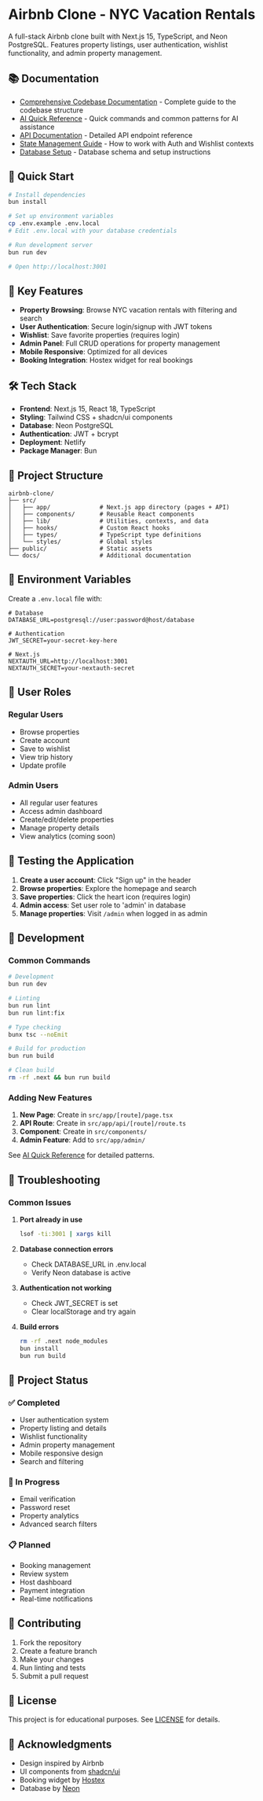 # Airbnb Clone - NYC Vacation Rentals

A full-stack Airbnb clone built with Next.js 15, TypeScript, and Neon PostgreSQL. Features property listings, user authentication, wishlist functionality, and admin property management.

## 📚 Documentation

- [Comprehensive Codebase Documentation](./CODEBASE_DOCUMENTATION.md) - Complete guide to the codebase structure
- [AI Quick Reference](./AI_QUICK_REFERENCE.md) - Quick commands and common patterns for AI assistance
- [API Documentation](./API_DOCUMENTATION.md) - Detailed API endpoint reference
- [State Management Guide](./STATE_MANAGEMENT_GUIDE.md) - How to work with Auth and Wishlist contexts
- [Database Setup](./DATABASE_SETUP.md) - Database schema and setup instructions

## 🚀 Quick Start

```bash
# Install dependencies
bun install

# Set up environment variables
cp .env.example .env.local
# Edit .env.local with your database credentials

# Run development server
bun run dev

# Open http://localhost:3001
```

## 🎯 Key Features

- **Property Browsing**: Browse NYC vacation rentals with filtering and search
- **User Authentication**: Secure login/signup with JWT tokens
- **Wishlist**: Save favorite properties (requires login)
- **Admin Panel**: Full CRUD operations for property management
- **Mobile Responsive**: Optimized for all devices
- **Booking Integration**: Hostex widget for real bookings

## 🛠 Tech Stack

- **Frontend**: Next.js 15, React 18, TypeScript
- **Styling**: Tailwind CSS + shadcn/ui components
- **Database**: Neon PostgreSQL
- **Authentication**: JWT + bcrypt
- **Deployment**: Netlify
- **Package Manager**: Bun

## 📁 Project Structure

```
airbnb-clone/
├── src/
│   ├── app/              # Next.js app directory (pages + API)
│   ├── components/       # Reusable React components
│   ├── lib/              # Utilities, contexts, and data
│   ├── hooks/            # Custom React hooks
│   ├── types/            # TypeScript type definitions
│   └── styles/           # Global styles
├── public/               # Static assets
└── docs/                 # Additional documentation
```

## 🔑 Environment Variables

Create a `.env.local` file with:

```env
# Database
DATABASE_URL=postgresql://user:password@host/database

# Authentication
JWT_SECRET=your-secret-key-here

# Next.js
NEXTAUTH_URL=http://localhost:3001
NEXTAUTH_SECRET=your-nextauth-secret
```

## 👤 User Roles

### Regular Users
- Browse properties
- Create account
- Save to wishlist
- View trip history
- Update profile

### Admin Users
- All regular user features
- Access admin dashboard
- Create/edit/delete properties
- Manage property details
- View analytics (coming soon)

## 🧪 Testing the Application

1. **Create a user account**: Click "Sign up" in the header
2. **Browse properties**: Explore the homepage and search
3. **Save properties**: Click the heart icon (requires login)
4. **Admin access**: Set user role to 'admin' in database
5. **Manage properties**: Visit `/admin` when logged in as admin

## 🚧 Development

### Common Commands

```bash
# Development
bun run dev

# Linting
bun run lint
bun run lint:fix

# Type checking
bunx tsc --noEmit

# Build for production
bun run build

# Clean build
rm -rf .next && bun run build
```

### Adding New Features

1. **New Page**: Create in `src/app/[route]/page.tsx`
2. **API Route**: Create in `src/app/api/[route]/route.ts`
3. **Component**: Create in `src/components/`
4. **Admin Feature**: Add to `src/app/admin/`

See [AI Quick Reference](./AI_QUICK_REFERENCE.md) for detailed patterns.

## 🐛 Troubleshooting

### Common Issues

1. **Port already in use**
   ```bash
   lsof -ti:3001 | xargs kill
   ```

2. **Database connection errors**
   - Check DATABASE_URL in .env.local
   - Verify Neon database is active

3. **Authentication not working**
   - Check JWT_SECRET is set
   - Clear localStorage and try again

4. **Build errors**
   ```bash
   rm -rf .next node_modules
   bun install
   bun run build
   ```

## 📝 Project Status

### ✅ Completed
- User authentication system
- Property listing and details
- Wishlist functionality
- Admin property management
- Mobile responsive design
- Search and filtering

### 🚧 In Progress
- Email verification
- Password reset
- Property analytics
- Advanced search filters

### 📋 Planned
- Booking management
- Review system
- Host dashboard
- Payment integration
- Real-time notifications

## 🤝 Contributing

1. Fork the repository
2. Create a feature branch
3. Make your changes
4. Run linting and tests
5. Submit a pull request

## 📄 License

This project is for educational purposes. See [LICENSE](./LICENSE) for details.

## 🙏 Acknowledgments

- Design inspired by Airbnb
- UI components from [shadcn/ui](https://ui.shadcn.com)
- Booking widget by [Hostex](https://hostex.com)
- Database by [Neon](https://neon.tech)
